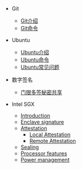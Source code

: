- Git

  - [Git介绍](Git/1.%20git介绍.md)
  - [Git命令](Git/2.%20git命令.md)

- Ubuntu

  - [Ubuntu介绍](Ubuntu/1.%20ubuntu介绍.md)
  - [Ubuntu命令](Ubuntu/2.%20ubuntu命令.md)
  - [Ubuntu常见问题](Ubuntu/3.%20ubuntu常见问题.md)

- 数字签名

  - [门限多签秘密共享](Signatures/1.%20门限多重盲签.md)

- Intel SGX

  - [Introduction](Intel%20SGX/1.%20sgx介绍.md)
  - [Enclave signature](Intel%20SGX/2.%20Enclave%20Signature.md)
  - [Attestation](Intel%20SGX/3.2%20Remote%20Attestation.md)
    - [Local Attestation](Intel%20SGX/3.1%20Local%20Attestation.md)
    - [Remote Attestation](Intel%20SGX/3.2%20Remote%20Attestation.md)
  - [Sealing](Intel%20SGX/4.%20sealing.md)
  - [Processor features](Intel%20SGX/5.%20Processor%20features.md)
  - [Power management](Intel%20SGX/6.%20Power%20management.md)
  
  